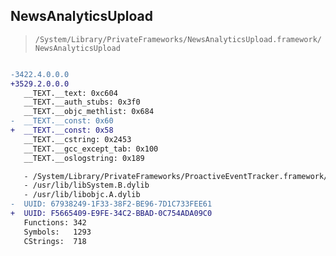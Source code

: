 ## NewsAnalyticsUpload

> `/System/Library/PrivateFrameworks/NewsAnalyticsUpload.framework/NewsAnalyticsUpload`

```diff

-3422.4.0.0.0
+3529.2.0.0.0
   __TEXT.__text: 0xc604
   __TEXT.__auth_stubs: 0x3f0
   __TEXT.__objc_methlist: 0x684
-  __TEXT.__const: 0x60
+  __TEXT.__const: 0x58
   __TEXT.__cstring: 0x2453
   __TEXT.__gcc_except_tab: 0x100
   __TEXT.__oslogstring: 0x189

   - /System/Library/PrivateFrameworks/ProactiveEventTracker.framework/ProactiveEventTracker
   - /usr/lib/libSystem.B.dylib
   - /usr/lib/libobjc.A.dylib
-  UUID: 67938249-1F33-38F2-BE96-7D1C733FEE61
+  UUID: F5665409-E9FE-34C2-BBAD-0C754ADA09C0
   Functions: 342
   Symbols:   1293
   CStrings:  718

```
